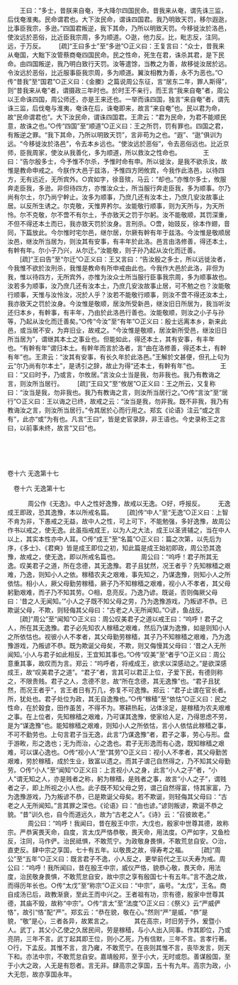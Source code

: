 <!-- { "loadSidebar": true } -->
　　王曰：“多士，昔朕来自奄，予大降尔四国民命。昔我来从奄，谓先诛三监，后伐奄淮夷。民命谓君也。大下汝民命，谓诛四国君。我乃明致天罚，移尔遐逖，比事臣我宗，多逊。”四国君叛逆，我下其命，乃所以明致天罚。今移徙汝於洛邑，使汝远於恶俗，比近臣我宗周，多为顺道。○逖，他力反。比，毗志反，注同。远，于万反。 
　　[疏]“王曰多士”至“多逊”○正义曰：王复言曰：“众士，昔我来从奄国，大黜下汝管蔡商奄四国民命。民之性命，死生在君，诛杀其君，是下民命。由四国叛逆，我乃明白致行天罚。汝等遣馀，当教之为善，故移徙汝居於远。令汝远於恶俗，比近服事臣我宗周，多为顺道。翼汝相教为善，永不为恶也。”○传“昔我”至“国君”○正义曰：《金縢》之篇说周公东征，言“居东二年，罪人斯得”，则“昔我来从奄”者，谓摄政三年时也。於时王不亲行，而王言“我来自奄”者，周公以王命诛四国，周公师还，亦是王来还也。一举而诛四国，独言“来自奄”者，谓先诛三监，后伐奄与淮夷，奄诛在后，诛奄即来，故言“来自奄”也。民以君为命，故“民命谓君也”。大下汝民命，谓诛四国君。王肃云：“君为民命，为君不能顺民意，故诛之也。”○传“四国”至“顺道”○正义曰：王之所罚，罚有罪也。四国之君，有叛逆之罪。“我下其命，乃所以明致天罚”，言非苟为之也。“遐”、“逖”俱训为远。“今移徙汝於洛邑”，令去本乡远也。“使汝远於恶俗”，令去恶俗远也。比近京师，臣我周家，使汝从我善化，多为顺道，所以救汝之性命也。
　
　　王曰：“告尔殷多士，今予惟不尔杀，予惟时命有申。所以徙汝，是我不欲杀汝，故惟是教命申戒之。今朕作大邑于兹洛，予惟四方罔攸宾，今我作此洛邑，以待四方，无有远近，无所宾外。○宾如字，徐音殡，马云：“却也。”亦惟尔多士，攸服奔走臣我，多逊。非但待四方，亦惟汝众士，所当服行奔走臣我，多为顺事。尔乃尚有尔土，尔乃尚宁幹止。汝多为顺事，乃庶几还有汝本土，乃庶几安汝故事止居。以反所生诱之。尔克敬，天惟畀矜尔。汝能敬行顺事，则为天所与，为天所怜。尔不克敬，尔不啻不有尔土，予亦致天之罚于尔躬。汝不能敬顺，其罚深重，不但不得还本土而已，我亦致天罚於汝身。言刑杀。○啻，始豉反，徐本作翅，音同，下篇放此。今尔惟时宅尔邑，继尔居，尔厥有幹有年于兹洛。今汝惟是敬顺居汝邑，继汝所当居为，则汝其有安事，有丰年於此洛。邑言由洛修善，得还本土，有幹有年。尔小子乃兴，从尔迁。”汝能敬，则子孙乃起从汝化而迁善。 
　　[疏]“王曰告”至“尔迁”○正义曰：王又言曰：“告汝殷之多士，所以远徙汝者，今我惟不欲於汝刑杀，我惟是教命有所申戒由此也。今我作大邑於此洛，非但为我，惟以待四方，无所宾外，亦惟为汝众士所当服行臣事我宗周，多为顺事故也。汝若多为顺事，汝乃庶几还有汝本土，乃庶几安汝故事止居，可不勉之也？汝能敬行顺事，天惟与汝怜汝，况於人乎？汝若不能敬行顺事，则汝不啻不得还汝本土，我亦致天之罚於汝身。今汝惟是敬顺，居汝所受新邑，继汝旧日所居为，我当听汝还归本乡，有幹事，有丰年，乃由於此洛邑行善也。汝能敬顺，则汝之小子与孙等，乃起从汝化而迁善矣。”○传“今汝”至“有年”○正义曰：殷士远离本乡，新来此邑，或当居不安，为弃旧业，故戒之。“今汝惟是敬顺，居汝新所受邑，继汝旧日所当居为”，谓继其本土之事业也。但能如此，得还本土，其有安事，有丰年也。“有幹有年”谓归本土。有幹年而言於洛者，言“由在洛修善，得还本土，有幹有年”也。王肃云：“汝其有安事，有长久年於此洛邑。”王解於文甚便，但孔上句为云“尔乃尚有尔本土”，是诱引之辞，故止为得“还本土，有幹有年”也。
　
　　王曰：“又曰时予，乃或言，尔攸居。”言汝众士当是我，勿非我也。我乃有教诲之言，则汝所当居行。 
　　[疏]“王曰又”至“攸居”○正义曰：王之所云，又复称曰：“汝当是我，勿非我也。我乃有教诲之言，则汝所当居行之。”○传“言汝”至“居行”○正义曰：王以诲之已终，故戒之云：“汝当是我，勿非我。既不非我，我乃有教诲汝之言，则汝所当居行。”令其居於心而行用之。郑玄《论语》注云“或之言有”，此亦“或”为有也。凡言“王曰”，皆是史官录辞，非王语也。今史录称王之言曰，以前事未终，故言“又曰”也。 

　
  



 
　 




卷十六 无逸第十七 

　卷十六 无逸第十七 　 


　
　　周公作《无逸》。中人之性好逸豫，故戒以无逸。○好，呼报反。 
　　无逸成王即政，恐其逸豫，本以所戒名篇。 
　　[疏]传“中人”至“无逸”○正义曰：上智不肯为非，下愚戒之无益，故中人之性，可上可下，不能勉强，多好逸豫，故周公作书以戒之，使无逸。此虽指戒成王，以为人之大法，成王以圣贤辅之，当在中人以上，其实本性亦中人耳。○传“成王”至“名篇”○正义曰：篇之次第，以先后为序，《多士》、《君奭》皆是成王即位之初，知此篇是成王始初即政，周公恐其逸豫，故戒之，使无逸，即以所戒名篇也。
　
　　周公曰：“呜呼！君子所其无逸。叹美君子之道，所在念德，其无逸豫。君子且犹然，况王者乎？先知稼穑之艰难，乃逸，则知小人之依。稼穑农夫之艰难，事先知之，乃谋逸豫，则知小人之所依怙。相小人，厥父母勤劳稼穑，厥子乃不知稼穑之艰难，视小人不孝者，其父母躬勤艰难，而子乃不知其劳。○相，息亮反。乃逸乃谚。既诞，否则侮厥父母曰：‘昔之人无闻知。’”小人之子既不知父母之劳，乃为逸豫游戏，乃叛谚不恭。已欺诞父母，不欺，则轻侮其父母曰：“古老之人无所闻知。”○谚，鱼战反。 
　　[疏]“周公”至“闻知”○正义曰：周公叹美君子之道以戒王曰：“呜呼！君子之人，所在其无逸豫。君子必先知农人稼穑之艰难，然后乃谋为逸豫，如是则知小人之所依怙也。视彼小人不孝者，其父母勤劳稼穑，其子乃不知稼穑之艰难，乃为逸豫游戏，乃叛谚不恭。既为欺诞父母矣，不欺，则又侮慢其父母曰：‘昔之人无所闻知。’小人与君子如此相反，王宜知其事也。”○传“叹美”至“者乎”○正义曰：周公意重其事，故叹而为言。郑云：“呜呼者，将戒成王，欲求以深感动之。”是欲深感成王，故“叹美君子之道”。“君子”者，言其可以君正上位，子爱下民，有德则称之，不限贵贱。君子之人，念德不怠，故“所在念德，其无逸豫”也。“君子且犹然，而况王者乎”，言王者日有万几，弥复不可逸豫。郑云：“君子止谓在官长者。所，犹处也。君子处位为政，其无自逸豫也。”○传“稼穑”至“依怙”○正义曰：民之性命，在於穀食，田作虽苦，不得不为。寒耕热耘，沾体涂足，是稼穑为农夫艰难之事。在上位者，先知稼穑之艰难，乃可谋其逸豫，使家给人足，乃得思虑不劳，是为“谋逸豫”也。能知稼穑之艰难，则知小人之所依怙，言小人依怙此稼穑之事，不可不勤劳也。上句言君子当无逸，此言“乃谋逸豫”者，君子之事，劳心与形。盘于游畋，形之逸也；无为而治，心之逸也。君子无形逸而有心逸，既知稼穑之艰难，可以谋心逸也。○传“视小人”至“其劳”○正义曰：视小人不孝者，其父母勤苦艰难，劳於稼穑，成於生业，致富以遗之。而其子谓己自然得之，乃不知其父母勤劳。○传“小人”至“闻知”○正义曰：上言视小人之身，此言“小人之子”者，“小人”谓无知之人，亦是贱者之称，躬为稼穑，是贱者之事，故言“小人之子”，谓贱者之子，即上所视之小人也。此子既不知父母之劳，谓己自然得富，恃其家富，乃为逸豫游戏，乃为叛谚不恭，已是欺诞父母矣。若不欺诞，则轻侮其父母曰：“古老之人无所闻知。”言其罪之深也。《论语》曰：“由也谚。”谚则叛谚，欺诞不恭之貌。“昔”训久也，自今而道远久，故为“古老之人”。《诗》云：“召彼故老。”
　
　　周公曰：“呜呼！我闻曰，昔在殷王中宗，大戊也，殷家中世尊其德，故称宗。严恭寅畏天命，自度，言太戊严恪恭敬，畏天命，用法度。○严如字，又鱼检反，注同，马作俨。治民祗惧，不敢荒宁。为政敬身畏惧，不敢荒怠自安。○治，直吏反。肆中宗之享国，七十有五年。以敬畏之故，得寿考之福。 
　　[疏]“周公”至“五年”○正义曰：既言君子不逸，小人反之，更举前代之王以夭寿为戒。周公曰：“呜呼！我所闻曰，昔在殷王中宗，威仪严恪，貌恭心敬，畏天命，用法度，治民敬身畏惧，不敢荒怠自安，故中宗之享有殷国七十有五年。”言不逸之故，而得历年长也。○传“太戊”至“称宗”○正义曰：“中宗”，庙号。“太戊”，王名。商自成汤已后，政教渐衰，至此王而中兴之。王者祖有功，宗有德，殷家中世尊其德，其庙不毁，故称“中宗”。○传“言太”至“法度”○正义曰：《祭义》云“严威俨恪”，故引“恪”配“严”。郑玄云：“恭在貌，敬在心。”然则“严”是威，“恭”是貌，“敬”是心，三者各异，故累言之。
　
　　其在高宗，时旧劳于外，爰暨小人。武丁，其父小乙使之久居民间，劳是稼穑，与小人出入同事。作其即位，乃或亮阴，三年不言。武丁起其即王位，则小乙死，乃有信默，三年不言。言孝行著。○行，下孟反。其惟不言，言乃雍，不敢荒宁。在丧则其惟不言，丧毕发言，则天下和。亦法中宗，不敢荒怠自安。嘉靖殷邦，至于小大，无时或怨。善谋殷国，至于小大之政，人无是有怨者。言无非。肆高宗之享国，五十有九年。高宗为政，小大无怨，故亦享国永年。 
